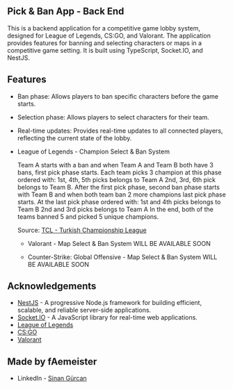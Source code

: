 ## Pick & Ban App - Back End

This is a backend application for a competitive game lobby system, designed for League of Legends, CS:GO, and Valorant. The application provides features for banning and selecting characters or maps in a competitive game setting. It is built using TypeScript, Socket.IO, and NestJS.

## Features

- Ban phase: Allows players to ban specific characters before the game starts.
- Selection phase: Allows players to select characters for their team.
- Real-time updates: Provides real-time updates to all connected players, reflecting the current state of the lobby.

- League of Legends - Champion Select & Ban System

  Team A starts with a ban and when Team A and Team B both have 3 bans, first pick phase starts.
  Each team picks 3 champion at this phase ordered with:
  1st, 4th, 5th picks belongs to Team A
  2nd, 3rd, 6th pick belongs to Team B.
  After the first pick phase, second ban phase starts with Team B and when both team ban 2 more champions last pick phase starts.
  At the last pick phase ordered with:
  1st and 4th picks belongs to Team B
  2nd and 3rd picks belongs to Team A
  In the end, both of the teams banned 5 and picked 5 unique champions.

  Source: [TCL - Turkish Championship League](https://liquipedia.net/leagueoflegends/TCL)

  - Valorant - Map Select & Ban System
    WILL BE AVAILABLE SOON

  - Counter-Strike: Global Offensive - Map Select & Ban System
    WILL BE AVAILABLE SOON

## Acknowledgements

- [NestJS](https://nestjs.com) - A progressive Node.js framework for building efficient, scalable, and reliable server-side applications.
- [Socket.IO](https://socket.io) - A JavaScript library for real-time web applications.
- [League of Legends](https://leagueoflegends.com)
- [CS:GO](https://counter-strike.net)
- [Valorant](https://playvalorant.com)

## Made by fAemeister

- LinkedIn - [Sinan Gürcan](https://www.linkedin.com/in/sinan-gurcan/)
